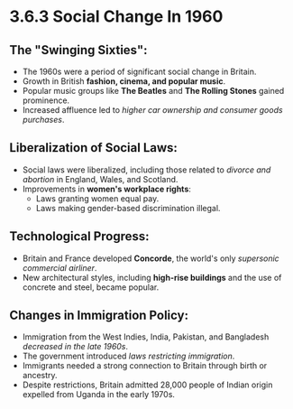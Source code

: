 # 3.6.3 Social Change In 1960

## The "Swinging Sixties":

- The 1960s were a period of significant social change in Britain.
- Growth in British **fashion, cinema, and popular music**.
- Popular music groups like **The Beatles** and **The Rolling Stones** gained prominence.
- Increased affluence led to *higher car ownership and consumer goods purchases*.

## Liberalization of Social Laws:

- Social laws were liberalized, including those related to *divorce and abortion* in England, Wales, and Scotland.
- Improvements in **women's workplace rights**:
    - Laws granting women equal pay.
    - Laws making gender-based discrimination illegal.

## Technological Progress:

- Britain and France developed **Concorde**, the world's only *supersonic commercial airliner*.
- New architectural styles, including **high-rise buildings** and the use of concrete and steel, became popular.

## Changes in Immigration Policy:

- Immigration from the West Indies, India, Pakistan, and Bangladesh *decreased in the late 1960s*.
- The government introduced *laws restricting immigration*.
- Immigrants needed a strong connection to Britain through birth or ancestry.
- Despite restrictions, Britain admitted 28,000 people of Indian origin expelled from Uganda in the early 1970s.